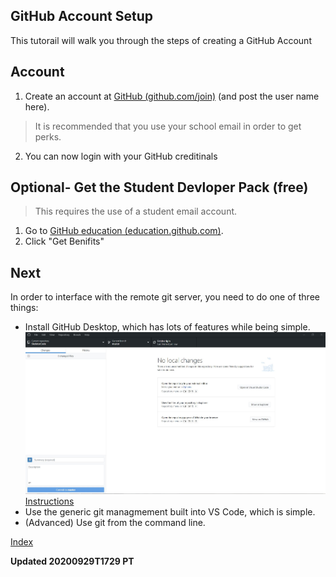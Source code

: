 ## GitHub Account Setup
This tutorail will walk you through the steps of creating a GitHub Account

## Account
1. Create an account at [GitHub (github.com/join)](github.com/join) (and post the user name here).
 > It is recommended that you use your school email in order to get perks.
2. You can now login with your GitHub creditinals

## Optional- Get the Student Devloper Pack (free)
> This requires the use of a student email account.
1. Go to [GitHub education (education.github.com)](education.github.com).
2. Click "Get Benifits"

## Next
In order to interface with the remote git server, you need to do one of three things:
 - Install GitHub Desktop, which has lots of features while being simple.
   ![GitHub Desktop Screenshot](GitHub_Desktop_Screenshot.JPG)
   [Instructions](SetupGitHubDestkop)
 - Use the generic git managmement built into VS Code, which is simple.
 - (Advanced) Use git from the command line.
  

[Index](index)

__Updated 20200929T1729 PT__
